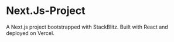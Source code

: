 # Next.Js-Project
A Next.js project bootstrapped with StackBlitz. Built with React and deployed on Vercel.
